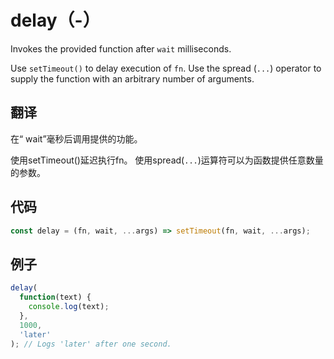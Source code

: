 # delay（-）

Invokes the provided function after `wait` milliseconds.

Use `setTimeout()` to delay execution of `fn`.
Use the spread (`...`) operator to supply the function with an arbitrary number of arguments.

## 翻译

在“ wait”毫秒后调用提供的功能。

使用setTimeout()延迟执行fn。
使用spread(`...`)运算符可以为函数提供任意数量的参数。

## 代码

```js
const delay = (fn, wait, ...args) => setTimeout(fn, wait, ...args);
```

## 例子

```js
delay(
  function(text) {
    console.log(text);
  },
  1000,
  'later'
); // Logs 'later' after one second.
```

